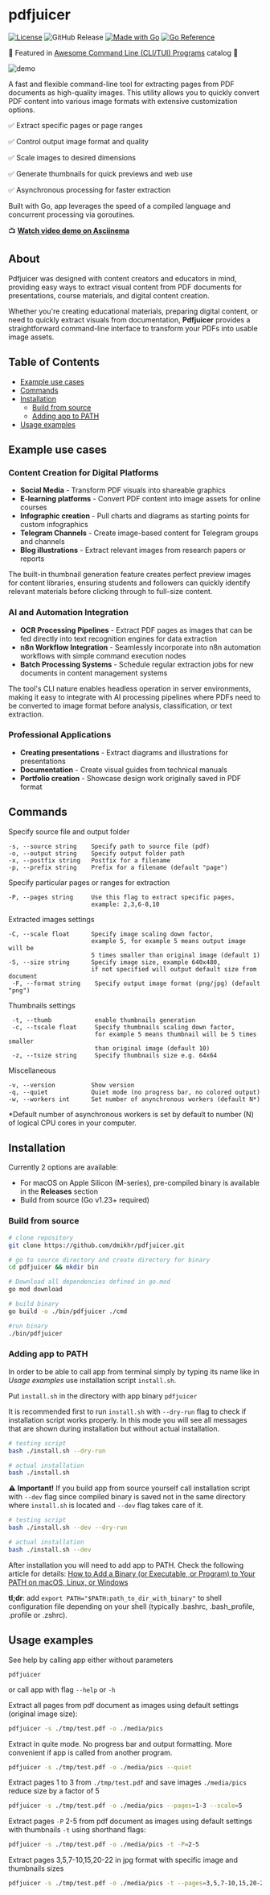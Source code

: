 # pdfjuicer

[![License](https://img.shields.io/github/license/dmikhr/pdfjuicer.svg)](LICENSE)
![GitHub Release](https://img.shields.io/github/v/release/dmikhr/pdfjuicer)
[![Made with Go](https://img.shields.io/badge/Made%20with-Go-1f425f.svg)](https://go.dev/)
[![Go Reference](https://pkg.go.dev/badge/github.com/dmikhr/pdfjuicer.svg)](https://pkg.go.dev/github.com/dmikhr/pdfjuicer)

🌟 Featured in [Awesome Command Line (CLI/TUI) Programs](https://github.com/toolleeo/awesome-cli-apps-in-a-csv?tab=readme-ov-file#office-tools) catalog 🌟

![demo](assets/pdfjuicer_action.png)

A fast and flexible command-line tool for extracting pages from PDF documents as high-quality images. This utility allows you to quickly convert PDF content into various image formats with extensive customization options.

✅ Extract specific pages or page ranges

✅ Control output image format and quality

✅ Scale images to desired dimensions

✅ Generate thumbnails for quick previews and web use

✅ Asynchronous processing for faster extraction

Built with Go, app leverages the speed of a compiled language and concurrent processing via goroutines.

📺 **[Watch video demo on Asciinema](https://asciinema.org/a/hv5p8Qs4KJxY3MOIz6BskBRqA)**

## About

Pdfjuicer was designed with content creators and educators in mind, providing easy ways to extract visual content from PDF documents for presentations, course materials, and digital content creation.

Whether you're creating educational materials, preparing digital content, or need to quickly extract visuals from documentation, **Pdfjuicer** provides a straightforward command-line interface to transform your PDFs into usable image assets.

## Table of Contents
- [Example use cases](#example-use-cases)
- [Commands](#commands)
- [Installation](#installation)
    - [Build from source](#build-from-source)
    - [Adding app to PATH](#adding-app-to-path)
- [Usage examples](#usage-examples)

## Example use cases

### Content Creation for Digital Platforms

- **Social Media** - Transform PDF visuals into shareable graphics
- **E-learning platforms** - Convert PDF content into image assets for online courses
- **Infographic creation** - Pull charts and diagrams as starting points for custom infographics
- **Telegram Channels** - Create image-based content for Telegram groups and channels
- **Blog illustrations** - Extract relevant images from research papers or reports

The built-in thumbnail generation feature creates perfect preview images for content libraries, ensuring students and followers can quickly identify relevant materials before clicking through to full-size content.

### AI and Automation Integration

- **OCR Processing Pipelines** - Extract PDF pages as images that can be fed directly into text recognition engines for data extraction
- **n8n Workflow Integration** - Seamlessly incorporate into n8n automation workflows with simple command execution nodes
- **Batch Processing Systems** - Schedule regular extraction jobs for new documents in content management systems

The tool's CLI nature enables headless operation in server environments, making it easy to integrate with AI processing pipelines where PDFs need to be converted to image format before analysis, classification, or text extraction.

### Professional Applications

- **Creating presentations** - Extract diagrams and illustrations for presentations
- **Documentation** - Create visual guides from technical manuals
- **Portfolio creation** - Showcase design work originally saved in PDF format

## Commands

Specify source file and output folder

```
-s, --source string    Specify path to source file (pdf)
-o, --output string    Specify output folder path
-x, --postfix string   Postfix for a filename
-p, --prefix string    Prefix for a filename (default "page")
```

Specify particular pages or ranges for extraction

```
-P, --pages string     Use this flag to extract specific pages, 
                       example: 2,3,6-8,10
```

Extracted images settings

```
-C, --scale float      Specify image scaling down factor, 
                       example 5, for example 5 means output image will be 
                       5 times smaller than original image (default 1)
-S, --size string      Specify image size, example 640x480, 
                       if not specified will output default size from document
 -F, --format string    Specify output image format (png/jpg) (default "png")
```

Thumbnails settings

```
 -t, --thumb            enable thumbnails generation
 -c, --tscale float     Specify thumbnails scaling down factor, 
                        for example 5 means thumbnail will be 5 times smaller 
                        than original image (default 10)
 -z, --tsize string     Specify thumbnails size e.g. 64x64
```

Miscellaneous

```
-v, --version          Show version
-q, --quiet            Quiet mode (no progress bar, no colored output)
-w, --workers int      Set number of anynchronous workers (default N*)
```

*Default number of asynchronous workers is set by default to number (N) of logical CPU cores in your computer.

## Installation

Currently 2 options are available:

* For macOS on Apple Silicon (M-series), pre-compiled binary is available in the **Releases** section
* Build from source (Go v1.23+ required)

### Build from source

```bash
# clone repository
git clone https://github.com/dmikhr/pdfjuicer.git

# go to source directory and create directory for binary
cd pdfjuicer && mkdir bin

# Download all dependencies defined in go.mod
go mod download

# build binary
go build -o ./bin/pdfjuicer ./cmd

#run binary
./bin/pdfjuicer
```

### Adding app to PATH

In order to be able to call app from terminal simply by typing its name like in *Usage examples* use installation script `install.sh`.

Put `install.sh` in the directory with app binary `pdfjuicer`

It is recommended first to run `install.sh` with `--dry-run` flag to check if installation script works properly. In this mode you will see all messages that are shown during installation but without actual installation.

```bash
# testing script
bash ./install.sh --dry-run

# actual installation
bash ./install.sh
```

⚠️ **Important!** If you build app from source yourself call installation script with `--dev` flag since compiled binary is saved not in the same directory where `install.sh` is located and `--dev` flag takes care of it.

```bash
# testing script
bash ./install.sh --dev --dry-run

# actual installation
bash ./install.sh --dev
```

After installation you will need to add app to PATH. Check the following article for details: [How to Add a Binary (or Executable, or Program) to Your PATH on macOS, Linux, or Windows](https://zwbetz.com/how-to-add-a-binary-to-your-path-on-macos-linux-windows/)

**tl;dr**: add `export PATH="$PATH:path_to_dir_with_binary"` to shell configuration file depending on your shell (typically .bashrc, .bash_profile, .profile or .zshrc).

## Usage examples

See help by calling app either without parameters

```
pdfjuicer
```

or call app with flag `--help` or `-h`

Extract all pages from pdf document as images using default settings (original image size):

```sh
pdfjuicer -s ./tmp/test.pdf -o ./media/pics
```

Extract in quite mode. No progress bar and output formatting. More convenient if app is called from another program.

```sh
pdfjuicer -s ./tmp/test.pdf -o ./media/pics --quiet
```

Extract pages 1 to 3 from `./tmp/test.pdf` and save images `./media/pics` reduce size by a factor of 5

```sh
pdfjuicer -s ./tmp/test.pdf -o ./media/pics --pages=1-3 --scale=5
```

Extract pages `-P` 2-5 from pdf document as images using default settings with thumbnails `-t` using shorthand flags:

```sh
pdfjuicer -s ./tmp/test.pdf -o ./media/pics -t -P=2-5
```

Extract pages 3,5,7-10,15,20-22 in jpg format with specific image and thumbnails sizes

```sh
pdfjuicer -s ./tmp/test.pdf -o ./media/pics -t --pages=3,5,7-10,15,20-22 --size=512x256 --tsize=128x64 --format=jpg
```
